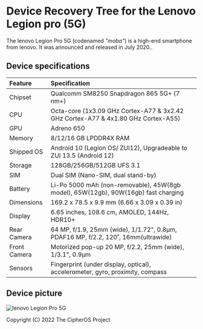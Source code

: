 # Device Recovery Tree for the Lenovo Legion pro (5G)

The lenovo Legion Pro 5G (codenamed _"moba"_) is a high-end smartphone from lenovo. It was announced and released in July 2020..

## Device specifications

| Feature               | Specification                                                                     |
| :---------------------| :---------------------------------------------------------------------------------|
| Chipset               | Qualcomm SM8250 Snapdragon 865 5G+ (7 nm+)                                        |
| CPU                   | Octa-core (1x3.09 GHz Cortex-A77 & 3x2.42 GHz Cortex-A77 & 4x1.80 GHz Cortex-A55) |
| GPU                   | Adreno 650                                                                        |
| Memory                | 8/12/16 GB LPDDR4X RAM                                                            |
| Shipped OS            | Android 10 (Legion OS/ ZUI12), Upgradeable to ZUI 13.5 (Android 12)               |
| Storage               | 128GB/256GB/512GB UFS 3.1                                                         |
| SIM                   | Dual SIM (Nano-SIM, dual stand-by)                                                |
| Battery               | Li-Po 5000 mAh (non-removable), 45W(8gb model), 65W(12gb), 90W(16gb) fast charging|
| Dimensions            | 169.2 x 78.5 x 9.9 mm (6.66 x 3.09 x 0.39 in)                                     |
| Display               | 6.65 inches, 108.6 cm, AMOLED, 144Hz, HDR10+                                      |
| Rear Camera           | 64 MP, f/1.9, 25mm (wide), 1/1.72", 0.8µm, PDAF16 MP, f/2.2, 120˚, 16mm(ultrawide)|
| Front Camera          | Motorized pop-up 20 MP, f/2.2, 25mm (wide), 1/3.1", 0.9µm                         |
| Sensors               | Fingerprint (under display, optical), accelerometer, gyro, proximity, compass     |

## Device picture

![lenovo Legion Pro 5G](https://fdn2.gsmarena.com/vv/pics/lenovo/lenovo-legion-01.jpg)

Copyright (C) 2022 The CipherOS Project
